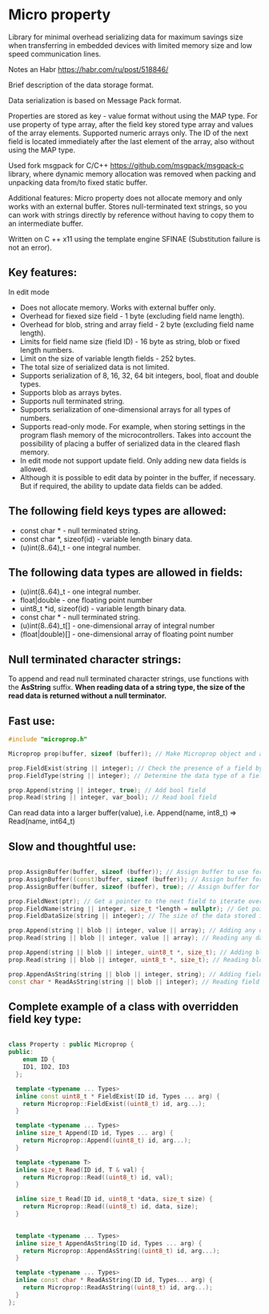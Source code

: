 Micro property
==============
Library for minimal overhead serializing data for maximum savings size when transferring in embedded devices with limited memory size and low speed communication lines.

Notes an Habr https://habr.com/ru/post/518846/

Brief description of the data storage format.

Data serialization is based on Message Pack format.

Properties are stored as key - value format without using the MAP type.
For use property of type array, after the field key stored type array and values of the array elements.
Supported numeric arrays only.
The ID of the next field is located immediately after the last element of the array, also without using the MAP type.

Used fork msgpack for C/C++ https://github.com/msgpack/msgpack-c library,
where dynamic memory allocation was removed when packing and unpacking data from/to fixed static buffer.

Additional features:
Micro property does not allocate memory and only works with an external buffer.
Stores null-terminated text strings, so you can work with strings directly by reference without having to copy them to an intermediate buffer.

Written on C ++ x11 using the template engine SFINAE (Substitution failure is not an error).

Key features:
------------
In edit mode

- Does not allocate memory. Works with external buffer only.
- Overhead for fiexed size field - 1 byte (excluding field name length).
- Overhead for blob, string and array field - 2 byte (excluding field name length).
- Limits for field name size (field ID) - 16 byte as string, blob or fixed length numbers.
- Limit on the size of variable length fields - 252 bytes.
- The total size of serialized data is not limited.
- Supports serialization of 8, 16, 32, 64 bit integers, bool, float and double types.
- Supports blob as arrays bytes.
- Supports null terminated string.
- Supports serialization of one-dimensional arrays for all types of numbers.
- Supports read-only mode. For example, when storing settings in the program flash memory of the microcontrollers. Takes into account the possibility of placing a buffer of serialized data in the cleared flash memory.
- In edit mode not support update field. Only adding new data fields is allowed.
- Although it is possible to edit data by pointer in the buffer, if necessary. But if required, the ability to update data fields can be added.

The following field keys types are allowed:
-------------------------------------------
- const char * - null terminated string.
- const char *, sizeof(id) - variable length binary data.
- (u)int(8..64)_t - one integral number.

The following data types are allowed in fields:
-------------------------------------------
- (u)int(8..64)_t - one integral number.
- float|double - one floating point number
- uint8_t *id, sizeof(id) - variable length binary data.
- const char * - null terminated string.
- (u)int(8..64)_t[] - one-dimensional array of integral number
- (float|double)[] - one-dimensional array of floating point number
 
Null terminated character strings:
---------------------------------
To append and read null terminated character strings, use functions with the **AsString** suffix.
**When reading data of a string type, the size of the read data is returned without a null terminator.**

  
Fast use:
--------
```c++
#include "microprop.h"

Microprop prop(buffer, sizeof (buffer)); // Make Microprop object and assign buffer

prop.FieldExist(string || integer); // Check the presence of a field by its identifier
prop.FieldType(string || integer); // Determine the data type of a field

prop.Append(string || integer, true); // Add bool field
prop.Read(string || integer, var_bool); // Read bool field

``` 
Can read data into a larger buffer(value), i.e. Append(name, int8_t) => Read(name, int64_t)
 
Slow and thoughtful use:
------------------------
```c++

prop.AssignBuffer(buffer, sizeof (buffer)); // Assign buffer to use for edit mode
prop.AssignBuffer((const)buffer, sizeof (buffer)); // Assign buffer for read only mode
prop.AssignBuffer(buffer, sizeof (buffer), true); // Assign buffer for read only mode

prop.FieldNext(ptr); // Get a pointer to the next field to iterate over the stored data
prop.FieldName(string || integer, size_t *length = nullptr); // Get pointer to field name ID
prop.FieldDataSize(string || integer); // The size of the data stored in the field

prop.Append(string || blob || integer, value || array); // Adding any data types and field ID
prop.Read(string || blob || integer, value || array); // Reading any data types and field ID

prop.Append(string || blob || integer, uint8_t *, size_t); // Adding blob field
prop.Read(string || blob || integer, uint8_t *, size_t); // Reading blob field

prop.AppendAsString(string || blob || integer, string); // Adding field as null terminated string
const char * ReadAsString(string || blob || integer); // Reading field as null terminated string

```

Complete example of a class with overridden field key type:
------------------------
```c++

class Property : public Microprop {
public:
    enum ID {
    ID1, ID2, ID3
  };

  template <typename ... Types>
  inline const uint8_t * FieldExist(ID id, Types ... arg) {
    return Microprop::FieldExist((uint8_t) id, arg...);
  }

  template <typename ... Types>
  inline size_t Append(ID id, Types ... arg) {
    return Microprop::Append((uint8_t) id, arg...);
  }

  template <typename T>
  inline size_t Read(ID id, T & val) {
    return Microprop::Read((uint8_t) id, val);
  }

  inline size_t Read(ID id, uint8_t *data, size_t size) {
    return Microprop::Read((uint8_t) id, data, size);
  }

    
  template <typename ... Types>
  inline size_t AppendAsString(ID id, Types ... arg) {
    return Microprop::AppendAsString((uint8_t) id, arg...);
  }

  template <typename ... Types>
  inline const char * ReadAsString(ID id, Types... arg) {
    return Microprop::ReadAsString((uint8_t) id, arg...);
  }
};


```
